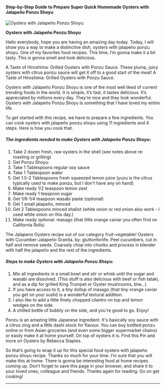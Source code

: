             

#### Step-by-Step Guide to Prepare Super Quick Homemade Oysters with Jalapeño Ponzu Shoyu

![Oysters with Jalapeño Ponzu Shoyu](https://img-global.cpcdn.com/recipes/bff566899e3bf322/751x532cq70/oysters-with-jalapeno-ponzu-shoyu-recipe-main-photo.jpg)

**Oysters with Jalapeño Ponzu Shoyu**

Hello everybody, hope you are having an amazing day today. Today, I will show you a way to make a distinctive dish, oysters with jalapeño ponzu shoyu. One of my favorites food recipes. This time, I’m gonna make it a bit tasty. This is gonna smell and look delicious.

A Taste of Hiroshima: Grilled Oysters with Ponzu Sauce. These plump, juicy oysters with citrus ponzu sauce will get it off to a good start of the meal! A Taste of Hiroshima: Grilled Oysters with Ponzu Sauce.

Oysters with Jalapeño Ponzu Shoyu is one of the most well liked of current trending foods in the world. It is simple, it’s fast, it tastes delicious. It’s appreciated by millions every day. They’re nice and they look wonderful. Oysters with Jalapeño Ponzu Shoyu is something that I have loved my entire life.

To get started with this recipe, we have to prepare a few ingredients. You can cook oysters with jalapeño ponzu shoyu using 11 ingredients and 4 steps. Here is how you cook that.

##### The ingredients needed to make Oysters with Jalapeño Ponzu Shoyu:

1.  Take 2 dozen fresh, raw oysters in the shell (see notes above re: roasting or grilling)
2.  Get Ponzu Shoyu:
3.  Take 1 Tablespoons regular soy sauce
4.  Take 1 Tablespoon water
5.  Get 1.5-2 Tablespoons fresh squeezed lemon juice (yuzu is the citrus typically used to make ponzu, but I don't have any on hand)
6.  Make ready 1/2 teaspoon lemon zest
7.  Make ready 1 teaspoon sugar
8.  Get 1/8-1/4 teaspoon wasabi paste (optional)
9.  Get 1 small jalapeño, minced
10.  Get 2 Tablespoons minced shallot (white onion or red onion also work - I used white onion on this day.)
11.  Make ready optional: masago (that little orange caviar you often find on California Rolls)

The Jalapeno Oysters recipe out of our category fruit-vegetable! Oysters with Cucumber-Jalapeño Granita. by: gluttonforlife. Peel cucumbers, cut in half and remove seeds. Coarsely chop into chunks and process in blender with half the jalapeño and the rest of the ingredients.

##### Steps to make Oysters with Jalapeño Ponzu Shoyu:

1.  Mix all ingredients in a small bowl and stir or whisk until the sugar and wasabi are dissolved. (This stuff is also delicious with beef or fish tataki, and as a dip for grilled King Trumpet or Oyster mushrooms, btw…)
2.  If you have access to it, a tiny dollop of masago (that tiny orange caviar you get on your sushi) is a wonderful textural addition.
3.  I also like to add a little finely chopped cilantro on top and lemon wedges on the side.
4.  A chilled bottle of bubbly on the side, and you're good to go. Enjoy!

Ponzu is an amazing little Japanese ingredient. It's basically soy sauce with a citrus zing and a little dashi stock for flavour. You can buy bottled ponzu online or from Asian groceries (and even some bigger supermarket chains) or easily make it at home yourself. On top of oysters it is. Find this Pin and more on Oysters by Rebecca Staples.

So that’s going to wrap it up for this special food oysters with jalapeño ponzu shoyu recipe. Thanks so much for your time. I’m sure that you will make this at home. There is gonna be interesting food at home recipes coming up. Don’t forget to save this page in your browser, and share it to your loved ones, colleague and friends. Thanks again for reading. Go on get cooking!

* * *